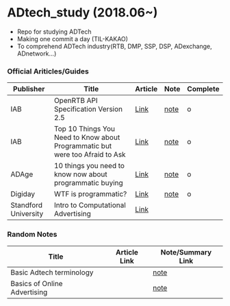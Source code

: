 # ADtech_study (2018.06~)
- Repo for studying ADTech  
- Making one commit a day (TIL-KAKAO)  
- To comprehend ADTech industry(RTB, DMP, SSP, DSP, ADexchange, ADnetwork...)  

### Official Ariticles/Guides

 Publisher | Title | Article | Note | Complete 
-----------|-------|--------------|-------------------|----------
IAB | OpenRTB API Specification Version 2.5 | [Link](https://www.iab.com/wp-content/uploads/2016/03/OpenRTB-API-Specification-Version-2-5-FINAL.pdf) | [note](https://github.com/songyeseol/ADtech_study/blob/master/RTB/RTB_basics.md) | o
IAB | Top 10 Things You Need to Know about Programmatic but were too Afraid to Ask | [Link](https://www.iab.com/news/top-10-things-you-need-to-know-about-programmatic/) | [note](https://github.com/songyeseol/ADtech_study/blob/master/RTB/iad_top_10_things_about_programmatic.md) | o
ADAge | 10 things you need to know now about programmatic buying | [Link](http://adage.com/article/print-edition/10-things-programmatic-buying/298811/) | [note](https://github.com/songyeseol/ADtech_study/blob/master/RTB/adedge_10_things_you_need_to_know_now_about_programmatic_buying.md) | o
Digiday | WTF is programmatic? | [Link](https://digiday.com/wtfprogrammaticbible/) | [note](https://github.com/songyeseol/ADtech_study/blob/master/RTB/digiday_wtf_is_programmatic_advertising.md) | o
Standford University | Intro to Computational Advertising | [Link](https://web.stanford.edu/class/msande239/#lecture-handouts) |  |  

### Random Notes

Title | Article Link | Note/Summary Link 
-------|--------------|-------------------
Basic Adtech terminology |  | [note](https://github.com/songyeseol/ADtech_study/blob/master/ADtech/adtech_from_youtube.md) 
Basics of Online Advertising |  | [note](https://github.com/songyeseol/ADtech_study/blob/master/ADtech/online_ad_basics.md)

